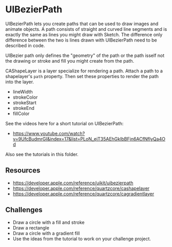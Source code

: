 # UIBezierPath

UIBezierPath lets you create paths that can be used to draw images and animate objects. A path 
consists of straight and curved line segments and is exactly the same as lines you might draw 
with Sketch. The difference only difference between the two is lines drawn with UIBezierPath 
need to be described in code. 

UIBezier path only defines the "geometry" of the path or the path isself not the drawing or 
stroke and fill you might create from the path. 

CAShapeLayer is a layer specialize for rendering a path. Attach a path to a shapelayer's `path`
property. Then set these properties to render the path into the layer. 

- lineWidth
- strokeColor
- strokeStart
- strokeEnd
- fillColor

See the videos here for a short tutorial on UIBezierPath: 

- https://www.youtube.com/watch?v=9UfcBudmrGI&index=17&list=PLoN_ejT35AEhGkIbBFjn6ACfNfIyQa4Od

Also see the tutorials in this folder. 

## Resources

- https://developer.apple.com/reference/uikit/uibezierpath
- https://developer.apple.com/reference/quartzcore/cashapelayer
- https://developer.apple.com/reference/quartzcore/cagradientlayer

## Challenges

- Draw a circle with a fill and stroke
- Draw a rectangle
- Draw a circle with a gradient fill
- Use the ideas from the tutorial to work on your challenge project. 
